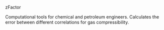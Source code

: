 zFactor

Computational tools for chemical and petroleum engineers. 
Calculates the error between different correlations for gas compressibility.
